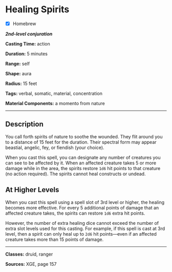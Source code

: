 # Healing Spirits

- [x] Homebrew

***2nd-level conjuration***

**Casting Time:** action

**Duration:** 5 minutes

**Range:** self

**Shape:** aura

**Radius:** 15 feet

**Tags:** verbal, somatic, material, concentration

**Material Components:** a momento from nature

---

## Description
You call forth spirits of nature to soothe the wounded.
They flit around you to a distance of 15 feet for the duration.
Their spectral form may appear beastial, angelic, fey, or fiendish (your choice).

When you cast this spell, you can designate any number of creatures you can see to be affected by it.
When an affected creature takes 5 or more damage while in the area, the spirits restore `1d6` hit points to that creature (no action required).
The spirits cannot heal constructs or undead.

## At Higher Levels
When you cast this spell using a spell slot of 3rd level or higher, the healing becomes more effective.
For every 5 additional points of damage that an affected creature takes, the spirits can restore `1d6` extra hit points. 

However, the number of extra healing dice cannot exceed the number of extra slot levels used for this casting.
For example, if this spell is cast at 3rd level, then a spirit can only heal up to `2d6` hit points&mdash;even if an affected creature takes more than 15 points of damage.

---

**Classes:** druid, ranger

**Sources:** XGE, page 157
